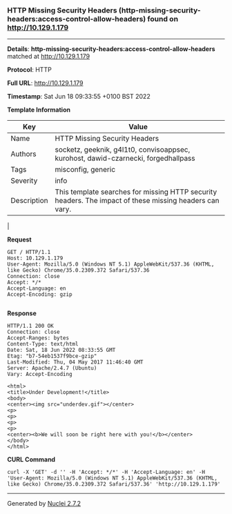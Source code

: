 ### HTTP Missing Security Headers (http-missing-security-headers:access-control-allow-headers) found on http://10.129.1.179
---
**Details**: **http-missing-security-headers:access-control-allow-headers**  matched at http://10.129.1.179

**Protocol**: HTTP

**Full URL**: http://10.129.1.179

**Timestamp**: Sat Jun 18 09:33:55 +0100 BST 2022

**Template Information**

| Key | Value |
|---|---|
| Name | HTTP Missing Security Headers |
| Authors | socketz, geeknik, g4l1t0, convisoappsec, kurohost, dawid-czarnecki, forgedhallpass |
| Tags | misconfig, generic |
| Severity | info |
| Description | This template searches for missing HTTP security headers. The impact of these missing headers can vary.
 |

**Request**
```http
GET / HTTP/1.1
Host: 10.129.1.179
User-Agent: Mozilla/5.0 (Windows NT 5.1) AppleWebKit/537.36 (KHTML, like Gecko) Chrome/35.0.2309.372 Safari/537.36
Connection: close
Accept: */*
Accept-Language: en
Accept-Encoding: gzip


```

**Response**
```http
HTTP/1.1 200 OK
Connection: close
Accept-Ranges: bytes
Content-Type: text/html
Date: Sat, 18 Jun 2022 08:33:55 GMT
Etag: "b7-54eb1537f9bce-gzip"
Last-Modified: Thu, 04 May 2017 11:46:40 GMT
Server: Apache/2.4.7 (Ubuntu)
Vary: Accept-Encoding

<html>
<title>Under Development!</title>
<body>
<center><img src="underdev.gif"></center>
<p>
<p>
<p>
<p>
<center><b>We will soon be right here with you!</b></center>
</body>
</html>

```


**CURL Command**
```
curl -X 'GET' -d '' -H 'Accept: */*' -H 'Accept-Language: en' -H 'User-Agent: Mozilla/5.0 (Windows NT 5.1) AppleWebKit/537.36 (KHTML, like Gecko) Chrome/35.0.2309.372 Safari/537.36' 'http://10.129.1.179'
```
---
Generated by [Nuclei 2.7.2](https://github.com/projectdiscovery/nuclei)
